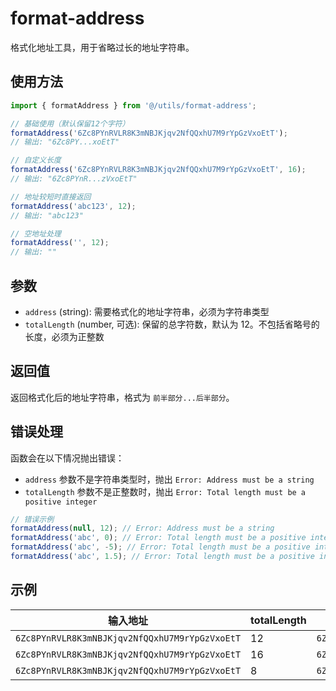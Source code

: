 # format-address

格式化地址工具，用于省略过长的地址字符串。

## 使用方法

```typescript
import { formatAddress } from '@/utils/format-address';

// 基础使用（默认保留12个字符）
formatAddress('6Zc8PYnRVLR8K3mNBJKjqv2NfQQxhU7M9rYpGzVxoEtT');
// 输出: "6Zc8PY...xoEtT"

// 自定义长度
formatAddress('6Zc8PYnRVLR8K3mNBJKjqv2NfQQxhU7M9rYpGzVxoEtT', 16);
// 输出: "6Zc8PYnR...zVxoEtT"

// 地址较短时直接返回
formatAddress('abc123', 12);
// 输出: "abc123"

// 空地址处理
formatAddress('', 12);
// 输出: ""
```

## 参数

- `address` (string): 需要格式化的地址字符串，必须为字符串类型
- `totalLength` (number, 可选): 保留的总字符数，默认为 12。不包括省略号的长度，必须为正整数

## 返回值

返回格式化后的地址字符串，格式为 `前半部分...后半部分`。

## 错误处理

函数会在以下情况抛出错误：

- `address` 参数不是字符串类型时，抛出 `Error: Address must be a string`
- `totalLength` 参数不是正整数时，抛出 `Error: Total length must be a positive integer`

```typescript
// 错误示例
formatAddress(null, 12); // Error: Address must be a string
formatAddress('abc', 0); // Error: Total length must be a positive integer
formatAddress('abc', -5); // Error: Total length must be a positive integer
formatAddress('abc', 1.5); // Error: Total length must be a positive integer
```

## 示例

| 输入地址                                       | totalLength | 输出结果             |
| ---------------------------------------------- | ----------- | -------------------- |
| `6Zc8PYnRVLR8K3mNBJKjqv2NfQQxhU7M9rYpGzVxoEtT` | 12          | `6Zc8PY...xoEtT`     |
| `6Zc8PYnRVLR8K3mNBJKjqv2NfQQxhU7M9rYpGzVxoEtT` | 16          | `6Zc8PYnR...zVxoEtT` |
| `6Zc8PYnRVLR8K3mNBJKjqv2NfQQxhU7M9rYpGzVxoEtT` | 8           | `6Zc8...oEtT`        |

